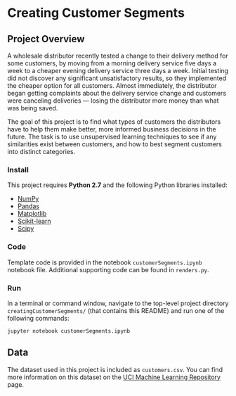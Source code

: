 # Creating Customer Segments

## Project Overview

A wholesale distributor recently tested a change to their delivery method for some customers, by moving from a morning delivery service five days a week to a cheaper evening delivery service three days a week. Initial testing did not discover any significant unsatisfactory results, so they implemented the cheaper option for all customers. Almost immediately, the distributor began getting complaints about the delivery service change and customers were canceling deliveries — losing the distributor more money than what was being saved. 

The goal of this project is to find what types of customers the distributors have to help them make better, more informed business decisions in the future. The task is to use unsupervised learning techniques to see if any similarities exist between customers, and how to best segment customers into distinct categories.



### Install

This project requires **Python 2.7** and the following Python libraries installed:

- [NumPy](http://www.numpy.org/)
- [Pandas](http://pandas.pydata.org)
- [Matplotlib](http://matplotlib.org/)
- [Scikit-learn](http://scikit-learn.org/stable/)
- [Scipy](https://www.scipy.org/)

### Code

Template code is provided in the notebook `customerSegments.ipynb` notebook file. Additional supporting code can be found in `renders.py`. 

### Run

In a terminal or command window, navigate to the top-level project directory `creatingCustomerSegments/` (that contains this README) and run one of the following commands:

```jupyter notebook customerSegments.ipynb```


## Data

The dataset used in this project is included as `customers.csv`. You can find more information on this dataset on the [UCI Machine Learning Repository](https://archive.ics.uci.edu/ml/datasets/Wholesale+customers) page.
